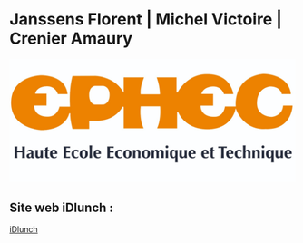 # Janssens Florent | Michel Victoire | Crenier Amaury 
![ephec](https://github.com/VictoireMichel/Projet_Web_19/blob/master/Photos/banner-ephec.jpg)
## Site web iDlunch : 
[iDlunch](https://idlunch-e11a5.web.app/)

